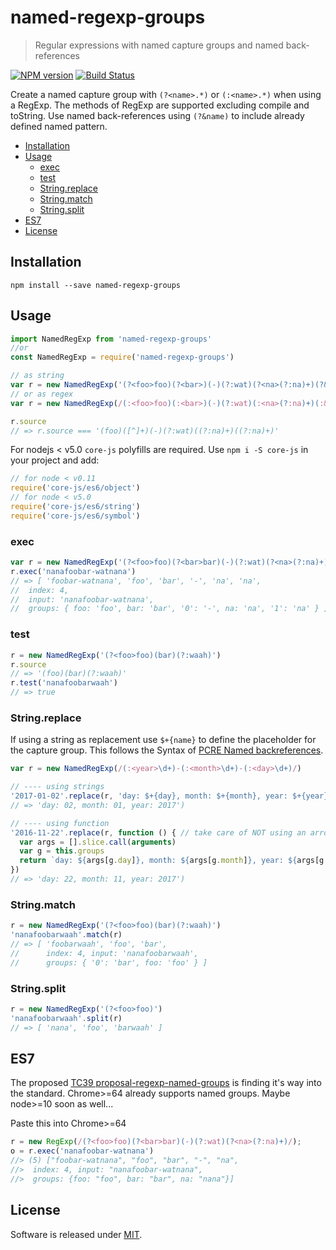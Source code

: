 # named-regexp-groups

> Regular expressions with named capture groups and named back-references

[![NPM version](https://badge.fury.io/js/named-regexp-groups.svg)](https://www.npmjs.com/package/named-regexp-groups)
[![Build Status](https://secure.travis-ci.org/commenthol/named-regexp-groups.svg?branch=master)](https://travis-ci.org/commenthol/named-regexp-groups)

Create a named capture group with `(?<name>.*)` or `(:<name>.*)` when using
a RegExp. The methods of RegExp are supported excluding compile and toString.
Use named back-references using `(?&name)` to include already defined named pattern.

* [Installation](#installation)
* [Usage](#usage)
  * [exec](#exec)
  * [test](#test)
  * [String.replace](#stringreplace)
  * [String.match](#stringmatch)
  * [String.split](#stringsplit)
* [ES7](#es7)
* [License](#license)

## Installation

    npm install --save named-regexp-groups

## Usage

```js
import NamedRegExp from 'named-regexp-groups'
//or
const NamedRegExp = require('named-regexp-groups')

// as string
var r = new NamedRegExp('(?<foo>foo)(?<bar>)(-)(?:wat)(?<na>(?:na)+)(?&na)')
// or as regex
var r = new NamedRegExp(/(:<foo>foo)(:<bar>)(-)(?:wat)(:<na>(?:na)+)(:&na)/)

r.source
// => r.source === '(foo)([^]+)(-)(?:wat)((?:na)+)((?:na)+)'
```

For nodejs < v5.0 `core-js` polyfills are required.
Use `npm i -S core-js` in your project and add:

```js
// for node < v0.11
require('core-js/es6/object')
// for node < v5.0
require('core-js/es6/string')
require('core-js/es6/symbol')
```

### exec

```js
var r = new NamedRegExp('(?<foo>foo)(?<bar>bar)(-)(?:wat)(?<na>(?:na)+)(?&na)')
r.exec('nanafoobar-watnana')
// => [ 'foobar-watnana', 'foo', 'bar', '-', 'na', 'na',
//  index: 4,
//  input: 'nanafoobar-watnana',
//  groups: { foo: 'foo', bar: 'bar', '0': '-', na: 'na', '1': 'na' } ]
```

### test

```js
r = new NamedRegExp('(?<foo>foo)(bar)(?:waah)')
r.source
// => '(foo)(bar)(?:waah)'
r.test('nanafoobarwaah')
// => true
```

### String.replace

If using a string as replacement use `$+{name}` to define the placeholder for the capture group.
This follows the Syntax of [PCRE Named backreferences][].

```js
var r = new NamedRegExp(/(:<year>\d+)-(:<month>\d+)-(:<day>\d+)/)

// ---- using strings
'2017-01-02'.replace(r, 'day: $+{day}, month: $+{month}, year: $+{year}')
// => 'day: 02, month: 01, year: 2017')

// ---- using function
'2016-11-22'.replace(r, function () { // take care of NOT using an arrow function here!
  var args = [].slice.call(arguments)
  var g = this.groups
  return `day: ${args[g.day]}, month: ${args[g.month]}, year: ${args[g.year]}`
})
// => 'day: 22, month: 11, year: 2017')
```

### String.match

```js
r = new NamedRegExp('(?<foo>foo)(bar)(?:waah)')
'nanafoobarwaah'.match(r)
// => [ 'foobarwaah', 'foo', 'bar',
//      index: 4, input: 'nanafoobarwaah',
//      groups: { '0': 'bar', foo: 'foo' } ]
```

### String.split

```js
r = new NamedRegExp('(?<foo>foo)')
'nanafoobarwaah'.split(r)
// => [ 'nana', 'foo', 'barwaah' ]
```

## ES7

The proposed [TC39 proposal-regexp-named-groups](https://github.com/tc39/proposal-regexp-named-groups) is finding it's way into the standard.
Chrome>=64 already supports named groups. Maybe node>=10 soon as well...

Paste this into Chrome>=64

```js
r = new RegExp(/(?<foo>foo)(?<bar>bar)(-)(?:wat)(?<na>(?:na)+)/);
o = r.exec('nanafoobar-watnana')
//> (5) ["foobar-watnana", "foo", "bar", "-", "na",
//>  index: 4, input: "nanafoobar-watnana",
//>  groups: {foo: "foo", bar: "bar", na: "nana"}]
```

## License

Software is released under [MIT][license].

[license]: ./LICENSE
[PCRE Named backreferences]: http://perldoc.perl.org/perlretut.html#Named-backreferences
